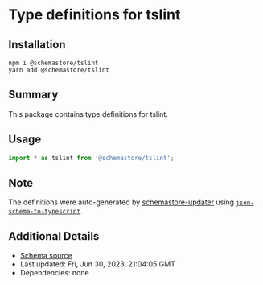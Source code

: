 # Type definitions for tslint

## Installation

```
npm i @schemastore/tslint
yarn add @schemastore/tslint
```

## Summary

This package contains type definitions for tslint.

## Usage

```ts
import * as tslint from '@schemastore/tslint';
```

## Note

The definitions were auto-generated by [schemastore-updater](https://github.com/ffflorian/schemastore-updater) using [`json-schema-to-typescript`](https://www.npmjs.com/package/json-schema-to-typescript).

## Additional Details

* [Schema source](https://github.com/SchemaStore/schemastore/tree/master/src/schemas/json/tslint)
* Last updated: Fri, Jun 30, 2023, 21:04:05 GMT
* Dependencies: none
